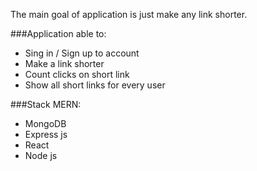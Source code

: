 The main goal of application is just make any link shorter.

###Application able to:
 - Sing in / Sign up to account
 - Make a link shorter
 - Count clicks on short link
 - Show all short links for every user


###Stack MERN:
 - MongoDB
 - Express js
 - React
 - Node js